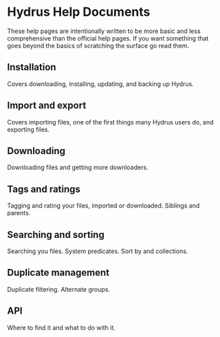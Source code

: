 # Hydrus Help Documents
These help pages are intentionally written to be more basic and less comprehensive than the official help pages. If you want something that goes beyond the basics of scratching the surface go read them.

## Installation
Covers downloading, installing, updating, and backing up Hydrus.

## Import and export
Covers importing files, one of the first things many Hydrus users do, and exporting files.

## Downloading
Downloading files and getting more downloaders.

## Tags and ratings
Tagging and rating your files, imported or downloaded. Siblings and parents.

## Searching and sorting
Searching you files. System predicates. Sort by and collections.

## Duplicate management
Duplicate filtering. Alternate groups.

## API
Where to find it and what to do with it.